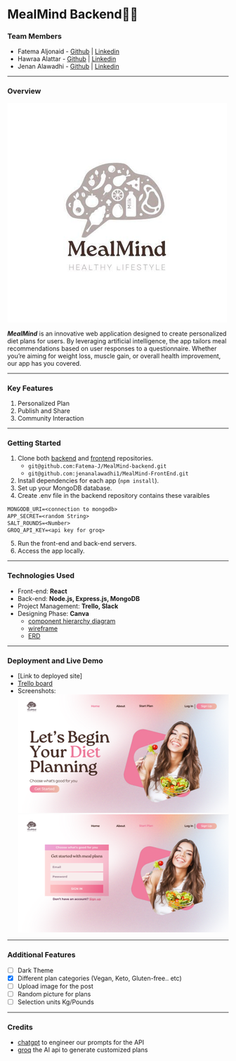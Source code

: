 # MealMind Backend🥗🍛

### Team Members

- Fatema Aljonaid - [Github](https://github.com/Fatema-J) | [Linkedin](https://www.linkedin.com/in/fatema-aljonaid/)
- Hawraa Alattar - [Github](https://github.com/hawraalattar) | [Linkedin](https://www.linkedin.com/in/hawraalattar/)
- Jenan Alawadhi - [Github](https://github.com/jenanalawadhi1) | [Linkedin](https://www.linkedin.com/in/jenan-alawadhi/)

---

### Overview

![MealMind Logo](./images/logo.jpg)

**_MealMind_** is an innovative web application designed to create personalized diet plans for users. By leveraging artificial intelligence, the app tailors meal recommendations based on user responses to a questionnaire. Whether you’re aiming for weight loss, muscle gain, or overall health improvement, our app has you covered.

---

### Key Features

1. Personalized Plan
2. Publish and Share
3. Community Interaction

---

### Getting Started

1. Clone both [backend](https://github.com/Fatema-J/MealMind-backend) and [frontend](https://github.com/jenanalawadhi1/MealMind-FrontEnd) repositories.
   - `git@github.com:Fatema-J/MealMind-backend.git`
   - `git@github.com:jenanalawadhi1/MealMind-FrontEnd.git`
2. Install dependencies for each app (`npm install`).
3. Set up your MongoDB database.
4. Create .env file in the backend repository contains these varaibles

```
MONGODB_URI=<connection to mongodb>
APP_SECRET=<random String>
SALT_ROUNDS=<Number>
GROQ_API_KEY=<api key for groq>
```

5. Run the front-end and back-end servers.
6. Access the app locally.

---

### Technologies Used

- Front-end: **React**
- Back-end: **Node.js, Express.js, MongoDB**
- Project Management: **Trello, Slack**
- Designing Phase: **Canva**
  - [component hierarchy diagram](https://www.canva.com/design/DAGHxAJo_jw/vXaIVxrFJjrdfCSdMPg1ng/edit?utm_content=DAGHxAJo_jw&utm_campaign=designshare&utm_medium=link2&utm_source=sharebutton)
  - [wireframe](https://www.canva.com/design/DAGHwsnK8KQ/zjGfQ2WnddJBScql7dDwhg/edit)
  - [ERD](https://www.canva.com/design/DAGHw-wdAdw/ciKQi4I4dDn5z2gQ7BjbNw/edit?utm_content=DAGHw-wdAdw&utm_campaign=designshare&utm_medium=link2&utm_source=sharebutton)

---

### Deployment and Live Demo

- [Link to deployed site]
- [Trello board](https://trello.com/b/eIbm4xlp/mealmind)
- Screenshots:
  ![Welcome Page](./images/MealMind%20UI.png)
  ![Login Page](./images/MealMind%20Login%20UI.png)

---

### Additional Features

- [ ] Dark Theme
- [x] Different plan categories (Vegan, Keto, Gluten-free.. etc)
- [ ] Upload image for the post
- [ ] Random picture for plans
- [ ] Selection units Kg/Pounds

---

### Credits

- [chatgpt](https://chatgpt.com/) to engineer our prompts for the API
- [groq](https://groq.com/) the AI api to generate customized plans
